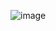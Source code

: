 ![image](https://user-images.githubusercontent.com/52594760/112270277-cadaa880-8cbc-11eb-8a22-01cc346a16b9.png)
